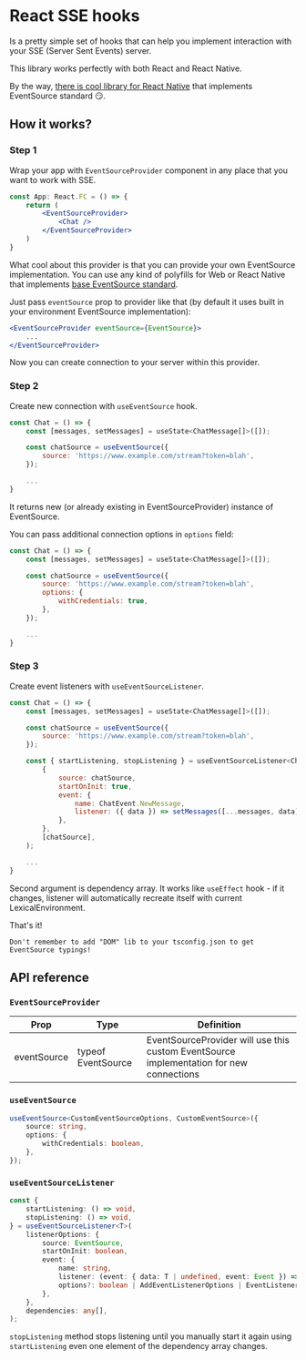 # React SSE hooks
Is a pretty simple set of hooks that can help you implement interaction with your SSE (Server Sent Events) server.

This library works perfectly with both React and React Native.

By the way, [there is cool library for React Native](https://github.com/NepeinAV/rn-eventsource-reborn) that implements EventSource standard 😏.

## How it works?
### **Step 1**
Wrap your app with `EventSourceProvider` component in any place that you want to work with SSE.

```jsx
const App: React.FC = () => {
    return (
        <EventSourceProvider>
            <Chat />
        </EventSourceProvider>
    )
}
```

What cool about this provider is that you can provide your own EventSource implementation. You can use any kind of polyfills for Web or React Native that implements [base EventSource standard](https://developer.mozilla.org/en-US/docs/Web/API/EventSource).

Just pass `eventSource` prop to provider like that (by default it uses built in your environment EventSource implementation):

```jsx
<EventSourceProvider eventSource={EventSource}>
    ...
</EventSourceProvider>
```
Now you can create connection to your server within this provider.
### **Step 2**
Create new connection with `useEventSource` hook.

```jsx
const Chat = () => {
    const [messages, setMessages] = useState<ChatMessage[]>([]);

    const chatSource = useEventSource({
        source: 'https://www.example.com/stream?token=blah',
    });

    ...
}
```

It returns new (or already existing in EventSourceProvider) instance of EventSource.

You can pass additional connection options in `options` field:

```jsx
const Chat = () => {
    const [messages, setMessages] = useState<ChatMessage[]>([]);

    const chatSource = useEventSource({
        source: 'https://www.example.com/stream?token=blah',
        options: {
            withCredentials: true,
        },
    });

    ...
}
```

### **Step 3**
Create event listeners with `useEventSourceListener`.

```jsx
const Chat = () => {
    const [messages, setMessages] = useState<ChatMessage[]>([]);

    const chatSource = useEventSource({
        source: 'https://www.example.com/stream?token=blah',
    });

    const { startListening, stopListening } = useEventSourceListener<ChatMessage>(
        {
            source: chatSource,
            startOnInit: true,
            event: {
                name: ChatEvent.NewMessage,
                listener: ({ data }) => setMessages([...messages, data]),
            },
        },
        [chatSource],
    );

    ...
}
```

Second argument is dependency array. It works like `useEffect` hook - if it changes, listener will automatically recreate itself with current LexicalEnvironment.

That's it!

```
Don't remember to add "DOM" lib to your tsconfig.json to get EventSource typings!
```

## API reference

### **`EventSourceProvider`**

| Prop | Type | Definition |
| ------------- | - | -------------|
| eventSource | typeof EventSource | EventSourceProvider will use this custom EventSource implementation for new connections |

### **`useEventSource`**

```ts
useEventSource<CustomEventSourceOptions, CustomEventSource>({
    source: string,
    options: {
        withCredentials: boolean,
    },
});
```

### **`useEventSourceListener`**

```ts
const {
    startListening: () => void,
    stopListening: () => void,
} = useEventSourceListener<T>(
    listenerOptions: {
        source: EventSource,
        startOnInit: boolean,
        event: {
            name: string,
            listener: (event: { data: T | undefined, event: Event }) => void,
            options?: boolean | AddEventListenerOptions | EventListenerOptions,
        },
    },
    dependencies: any[],
);
```

`stopListening` method stops listening until you manually start it again using `startListening` even one element of the dependency array changes.